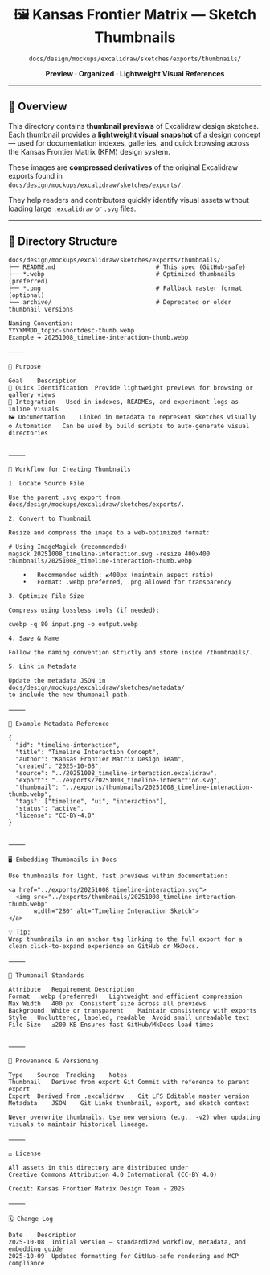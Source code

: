 <div align="center">

# 🖼️ Kansas Frontier Matrix — Sketch Thumbnails  
`docs/design/mockups/excalidraw/sketches/exports/thumbnails/`

**Preview · Organized · Lightweight Visual References**

</div>

---

## 🧭 Overview

This directory contains **thumbnail previews** of Excalidraw design sketches.  
Each thumbnail provides a **lightweight visual snapshot** of a design concept — used for documentation indexes, galleries, and quick browsing across the Kansas Frontier Matrix (KFM) design system.

These images are **compressed derivatives** of the original Excalidraw exports found in  
`docs/design/mockups/excalidraw/sketches/exports/`.

They help readers and contributors quickly identify visual assets without loading large `.excalidraw` or `.svg` files.

---

## 📁 Directory Structure

```text
docs/design/mockups/excalidraw/sketches/exports/thumbnails/
├── README.md                            # This spec (GitHub-safe)
├── *.webp                               # Optimized thumbnails (preferred)
├── *.png                                # Fallback raster format (optional)
└── archive/                             # Deprecated or older thumbnail versions

Naming Convention:
YYYYMMDD_topic-shortdesc-thumb.webp
Example → 20251008_timeline-interaction-thumb.webp

⸻

🎯 Purpose

Goal	Description
🧭 Quick Identification	Provide lightweight previews for browsing or gallery views
🧩 Integration	Used in indexes, READMEs, and experiment logs as inline visuals
🖼️ Documentation	Linked in metadata to represent sketches visually
⚙️ Automation	Can be used by build scripts to auto-generate visual directories


⸻

🧱 Workflow for Creating Thumbnails

1. Locate Source File

Use the parent .svg export from
docs/design/mockups/excalidraw/sketches/exports/.

2. Convert to Thumbnail

Resize and compress the image to a web-optimized format:

# Using ImageMagick (recommended)
magick 20251008_timeline-interaction.svg -resize 400x400 thumbnails/20251008_timeline-interaction-thumb.webp

	•	Recommended width: ≤400px (maintain aspect ratio)
	•	Format: .webp preferred, .png allowed for transparency

3. Optimize File Size

Compress using lossless tools (if needed):

cwebp -q 80 input.png -o output.webp

4. Save & Name

Follow the naming convention strictly and store inside /thumbnails/.

5. Link in Metadata

Update the metadata JSON in
docs/design/mockups/excalidraw/sketches/metadata/
to include the new thumbnail path.

⸻

🧾 Example Metadata Reference

{
  "id": "timeline-interaction",
  "title": "Timeline Interaction Concept",
  "author": "Kansas Frontier Matrix Design Team",
  "created": "2025-10-08",
  "source": "../20251008_timeline-interaction.excalidraw",
  "export": "../exports/20251008_timeline-interaction.svg",
  "thumbnail": "../exports/thumbnails/20251008_timeline-interaction-thumb.webp",
  "tags": ["timeline", "ui", "interaction"],
  "status": "active",
  "license": "CC-BY-4.0"
}


⸻

🖥️ Embedding Thumbnails in Docs

Use thumbnails for light, fast previews within documentation:

<a href="../exports/20251008_timeline-interaction.svg">
  <img src="../exports/thumbnails/20251008_timeline-interaction-thumb.webp" 
       width="280" alt="Timeline Interaction Sketch">
</a>

💡 Tip:
Wrap thumbnails in an anchor tag linking to the full export for a clean click-to-expand experience on GitHub or MkDocs.

⸻

🧩 Thumbnail Standards

Attribute	Requirement	Description
Format	.webp (preferred)	Lightweight and efficient compression
Max Width	400 px	Consistent size across all previews
Background	White or transparent	Maintain consistency with exports
Style	Uncluttered, labeled, readable	Avoid small unreadable text
File Size	≤200 KB	Ensures fast GitHub/MkDocs load times


⸻

🔐 Provenance & Versioning

Type	Source	Tracking	Notes
Thumbnail	Derived from export	Git	Commit with reference to parent export
Export	Derived from .excalidraw	Git LFS	Editable master version
Metadata	JSON	Git	Links thumbnail, export, and sketch context

Never overwrite thumbnails. Use new versions (e.g., -v2) when updating visuals to maintain historical lineage.

⸻

⚖️ License

All assets in this directory are distributed under
Creative Commons Attribution 4.0 International (CC-BY 4.0)

Credit: Kansas Frontier Matrix Design Team · 2025

⸻

🗓️ Change Log

Date	Description
2025-10-08	Initial version — standardized workflow, metadata, and embedding guide
2025-10-09	Updated formatting for GitHub-safe rendering and MCP compliance